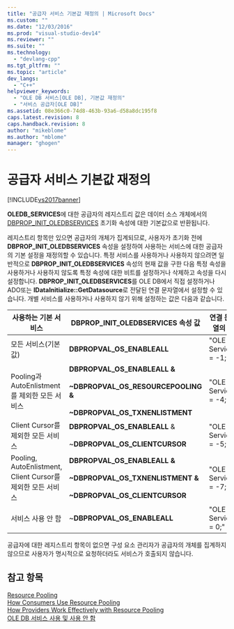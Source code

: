 ```yaml
---
title: "공급자 서비스 기본값 재정의 | Microsoft Docs"
ms.custom: ""
ms.date: "12/03/2016"
ms.prod: "visual-studio-dev14"
ms.reviewer: ""
ms.suite: ""
ms.technology: 
  - "devlang-cpp"
ms.tgt_pltfrm: ""
ms.topic: "article"
dev_langs: 
  - "C++"
helpviewer_keywords: 
  - "OLE DB 서비스[OLE DB], 기본값 재정의"
  - "서비스 공급자[OLE DB]"
ms.assetid: 08e366c0-74d8-463b-93a6-d58a8dc195f8
caps.latest.revision: 8
caps.handback.revision: 8
author: "mikeblome"
ms.author: "mblome"
manager: "ghogen"
---
```

# 공급자 서비스 기본값 재정의
[!INCLUDE[vs2017banner](../../assembler/inline/includes/vs2017banner.md)]

**OLEDB\_SERVICES**에 대한 공급자의 레지스트리 값은 데이터 소스 개체에서의 [DBPROP\_INIT\_OLEDBSERVICES](https://msdn.microsoft.com/en-us/library/ms716898.aspx) 초기화 속성에 대한 기본값으로 반환됩니다.  
  
 레지스트리 항목만 있으면 공급자의 개체가 집계되므로, 사용자가 초기화 전에 **DBPROP\_INIT\_OLEDBSERVICES** 속성을 설정하여 사용하는 서비스에 대한 공급자의 기본 설정을 재정의할 수 있습니다.  특정 서비스를 사용하거나 사용하지 않으려면 일반적으로 **DBPROP\_INIT\_OLEDBSERVICES** 속성의 현재 값을 구한 다음 특정 속성을 사용하거나 사용하지 않도록 특정 속성에 대한 비트를 설정하거나 삭제하고 속성을 다시 설정합니다.  **DBPROP\_INIT\_OLEDBSERVICES**를 OLE DB에서 직접 설정하거나 ADO또는 **IDataInitialize::GetDatasource**로 전달된 연결 문자열에서 설정할 수 있습니다.  개별 서비스를 사용하거나 사용하지 않기 위해 설정하는 값은 다음과 같습니다.  
  
|사용하는 기본 서비스|DBPROP\_INIT\_OLEDBSERVICES 속성 값|연결 문자열의 값|  
|-----------------|--------------------------------------|---------------|  
|모든 서비스\(기본값\)|**DBPROPVAL\_OS\_ENABLEALL**|"OLE DB Services \= \-1;"|  
|Pooling과 AutoEnlistment를 제외한 모든 서비스|**DBPROPVAL\_OS\_ENABLEALL &**<br /><br /> **~DBPROPVAL\_OS\_RESOURCEPOOLING &**<br /><br /> **~DBPROPVAL\_OS\_TXNENLISTMENT**|"OLE DB Services \= \-4;"|  
|Client Cursor를 제외한 모든 서비스|**DBPROPVAL\_OS\_ENABLEALL** &<br /><br /> ~**DBPROPVAL\_OS\_CLIENTCURSOR**|"OLE DB Services \= \-5;"|  
|Pooling, AutoEnlistment, Client Cursor를 제외한 모든 서비스|**DBPROPVAL\_OS\_ENABLEALL &**<br /><br /> **~DBPROPVAL\_OS\_TXNENLISTMENT &**<br /><br /> **~DBPROPVAL\_OS\_CLIENTCURSOR**|"OLE DB Services \= \-7;"|  
|서비스 사용 안 함|~**DBPROPVAL\_OS\_ENABLEALL**|"OLE DB Services \= 0;"|  
  
 공급자에 대한 레지스트리 항목이 없으면 구성 요소 관리자가 공급자의 개체를 집계하지 않으므로 사용자가 명시적으로 요청하더라도 서비스가 호출되지 않습니다.  
  
## 참고 항목  
 [Resource Pooling](https://msdn.microsoft.com/en-us/library/ms713655.aspx)   
 [How Consumers Use Resource Pooling](https://msdn.microsoft.com/en-us/library/ms715907.aspx)   
 [How Providers Work Effectively with Resource Pooling](https://msdn.microsoft.com/en-us/library/ms714906.aspx)   
 [OLE DB 서비스 사용 및 사용 안 함](../../data/oledb/enabling-and-disabling-ole-db-services.md)